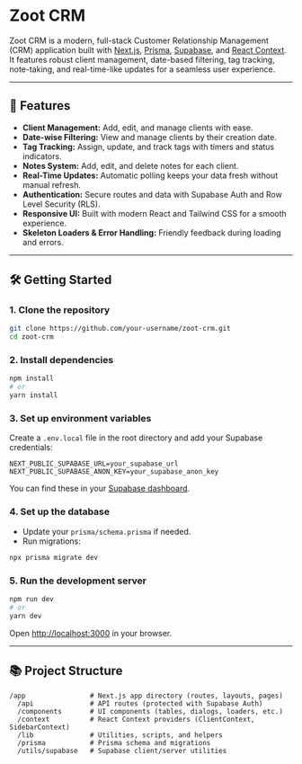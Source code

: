 # Zoot CRM

Zoot CRM is a modern, full-stack Customer Relationship Management (CRM) application built with [Next.js](https://nextjs.org), [Prisma](https://www.prisma.io/), [Supabase](https://supabase.com/), and [React Context](https://react.dev/reference/react/createContext). It features robust client management, date-based filtering, tag tracking, note-taking, and real-time-like updates for a seamless user experience.

---

## 🚀 Features

- **Client Management:** Add, edit, and manage clients with ease.
- **Date-wise Filtering:** View and manage clients by their creation date.
- **Tag Tracking:** Assign, update, and track tags with timers and status indicators.
- **Notes System:** Add, edit, and delete notes for each client.
- **Real-Time Updates:** Automatic polling keeps your data fresh without manual refresh.
- **Authentication:** Secure routes and data with Supabase Auth and Row Level Security (RLS).
- **Responsive UI:** Built with modern React and Tailwind CSS for a smooth experience.
- **Skeleton Loaders & Error Handling:** Friendly feedback during loading and errors.

---

## 🛠️ Getting Started

### 1. Clone the repository

```bash
git clone https://github.com/your-username/zoot-crm.git
cd zoot-crm
```

### 2. Install dependencies

```bash
npm install
# or
yarn install
```

### 3. Set up environment variables

Create a `.env.local` file in the root directory and add your Supabase credentials:

```env
NEXT_PUBLIC_SUPABASE_URL=your_supabase_url
NEXT_PUBLIC_SUPABASE_ANON_KEY=your_supabase_anon_key
```

You can find these in your [Supabase dashboard](https://supabase.com/dashboard/project/_/settings/api).

### 4. Set up the database

- Update your `prisma/schema.prisma` if needed.
- Run migrations:

```bash
npx prisma migrate dev
```

### 5. Run the development server

```bash
npm run dev
# or
yarn dev
```

Open [http://localhost:3000](http://localhost:3000) in your browser.

---

## 📚 Project Structure

```
/app                # Next.js app directory (routes, layouts, pages)
  /api              # API routes (protected with Supabase Auth)
  /components       # UI components (tables, dialogs, loaders, etc.)
  /context          # React Context providers (ClientContext, SidebarContext)
  /lib              # Utilities, scripts, and helpers
  /prisma           # Prisma schema and migrations
  /utils/supabase   # Supabase client/server utilities
```

